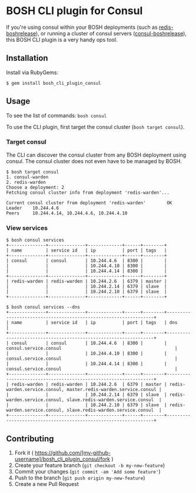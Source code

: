 BOSH CLI plugin for Consul
==========================

If you're using consul within your BOSH deployments (such as [redis-boshrelease](https://github.com/cloudfoundry-community/redis-boshrelease#consul-service-advertisement)), or running a cluster of consul servers ([consul-boshrelease](https://github.com/cloudfoundry-community/consul-boshrelease)), this BOSH CLI plugin is a very handy ops tool.

Installation
------------

Install via RubyGems:

```
$ gem install bosh_cli_plugin_consul
```

Usage
-----

To see the list of commands: `bosh consul`

To use the CLI plugin, first target the consul cluster (`bosh target consul`).

### Target consul

The CLI can discover the consul cluster from any BOSH deployment using consul. The consul cluster does not even have to be managed by BOSH.

```
$ bosh target consul
1. consul-warden
2. redis-warden
Choose a deployment: 2
Fetching consul cluster info from deployment 'redis-warden'...

Current consul cluster from deployment 'redis-warden'        OK
Leader    10.244.4.6
Peers     10.244.4.14, 10.244.4.6, 10.244.4.10
```

### View services

```
$ bosh consul services
+--------------+--------------+-------------+------+--------+
| name         | service id   | ip          | port | tags   |
+--------------+--------------+-------------+------+--------+
| consul       | consul       | 10.244.4.6  | 8300 |        |
|              |              | 10.244.4.10 | 8300 |        |
|              |              | 10.244.4.14 | 8300 |        |
+--------------+--------------+-------------+------+--------+
| redis-warden | redis-warden | 10.244.2.6  | 6379 | master |
|              |              | 10.244.2.14 | 6379 | slave  |
|              |              | 10.244.2.10 | 6379 | slave  |
+--------------+--------------+-------------+------+--------+

$ bosh consul services --dns
+--------------+--------------+-------------+------+--------+-----------------------------------------------------------------+
| name         | service id   | ip          | port | tags   | dns                                                             |
+--------------+--------------+-------------+------+--------+-----------------------------------------------------------------+
| consul       | consul       | 10.244.4.6  | 8300 |        | consul.service.consul                                           |
|              |              | 10.244.4.10 | 8300 |        | consul.service.consul                                           |
|              |              | 10.244.4.14 | 8300 |        | consul.service.consul                                           |
+--------------+--------------+-------------+------+--------+-----------------------------------------------------------------+
| redis-warden | redis-warden | 10.244.2.6  | 6379 | master | redis-warden.service.consul, master.redis-warden.service.consul |
|              |              | 10.244.2.14 | 6379 | slave  | redis-warden.service.consul, slave.redis-warden.service.consul  |
|              |              | 10.244.2.10 | 6379 | slave  | redis-warden.service.consul, slave.redis-warden.service.consul  |
+--------------+--------------+-------------+------+--------+-----------------------------------------------------------------+
```

Contributing
------------

1. Fork it ( https://github.com/[my-github-username]/bosh_cli_plugin_consul/fork )
2. Create your feature branch (`git checkout -b my-new-feature`)
3. Commit your changes (`git commit -am 'Add some feature'`)
4. Push to the branch (`git push origin my-new-feature`)
5. Create a new Pull Request
